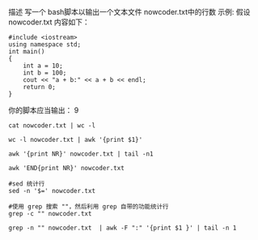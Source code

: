 
描述
写一个 bash脚本以输出一个文本文件 nowcoder.txt中的行数
示例:
假设 nowcoder.txt 内容如下：
```
#include <iostream>
using namespace std;
int main()
{
    int a = 10;
    int b = 100;
    cout << "a + b:" << a + b << endl;
    return 0;
}
```
你的脚本应当输出：
9




```
cat nowcoder.txt | wc -l
```
```
wc -l nowcoder.txt | awk '{print $1}'
```
```
awk '{print NR}' nowcoder.txt | tail -n1

awk 'END{print NR}' nowcoder.txt
```
```
#sed 统计行
sed -n '$=' nowcoder.txt
```
```
#使用 grep 搜索 ""，然后利用 grep 自带的功能统计行
grep -c "" nowcoder.txt

grep -n "" nowcoder.txt  | awk -F ":" '{print $1 }' | tail -n 1
```

